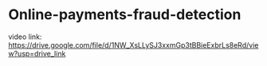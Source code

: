# Online-payments-fraud-detection
video link: https://drive.google.com/file/d/1NW_XsLLySJ3xxmGp3tBBieExbrLs8eRd/view?usp=drive_link
